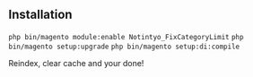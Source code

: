 ## Installation


`php bin/magento module:enable Notintyo_FixCategoryLimit`
`php bin/magento setup:upgrade`
`php bin/magento setup:di:compile`

Reindex, clear cache and your done!
